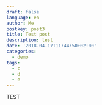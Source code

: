 ```yaml
---
draft: false
language: en
author: Me
postkey: post3
title: Test post
description: test
date: '2018-04-17T11:44:50+02:00'
categories:
  - demo
tags:
  - c
  - d
  - e
---
```

TEST
